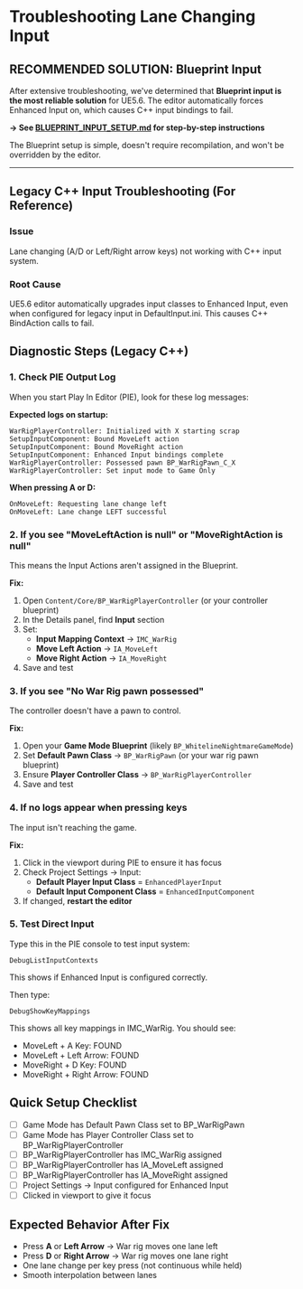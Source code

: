 # Troubleshooting Lane Changing Input

## RECOMMENDED SOLUTION: Blueprint Input

After extensive troubleshooting, we've determined that **Blueprint input is the most reliable solution** for UE5.6. The editor automatically forces Enhanced Input on, which causes C++ input bindings to fail.

**→ See [BLUEPRINT_INPUT_SETUP.md](BLUEPRINT_INPUT_SETUP.md) for step-by-step instructions**

The Blueprint setup is simple, doesn't require recompilation, and won't be overridden by the editor.

---

## Legacy C++ Input Troubleshooting (For Reference)

### Issue
Lane changing (A/D or Left/Right arrow keys) not working with C++ input system.

### Root Cause
UE5.6 editor automatically upgrades input classes to Enhanced Input, even when configured for legacy input in DefaultInput.ini. This causes C++ BindAction calls to fail.

## Diagnostic Steps (Legacy C++)

### 1. Check PIE Output Log

When you start Play In Editor (PIE), look for these log messages:

**Expected logs on startup:**
```
WarRigPlayerController: Initialized with X starting scrap
SetupInputComponent: Bound MoveLeft action
SetupInputComponent: Bound MoveRight action
SetupInputComponent: Enhanced Input bindings complete
WarRigPlayerController: Possessed pawn BP_WarRigPawn_C_X
WarRigPlayerController: Set input mode to Game Only
```

**When pressing A or D:**
```
OnMoveLeft: Requesting lane change left
OnMoveLeft: Lane change LEFT successful
```

### 2. If you see "MoveLeftAction is null" or "MoveRightAction is null"

This means the Input Actions aren't assigned in the Blueprint.

**Fix:**
1. Open `Content/Core/BP_WarRigPlayerController` (or your controller blueprint)
2. In the Details panel, find **Input** section
3. Set:
   - **Input Mapping Context** → `IMC_WarRig`
   - **Move Left Action** → `IA_MoveLeft`
   - **Move Right Action** → `IA_MoveRight`
4. Save and test

### 3. If you see "No War Rig pawn possessed"

The controller doesn't have a pawn to control.

**Fix:**
1. Open your **Game Mode Blueprint** (likely `BP_WhitelineNightmareGameMode`)
2. Set **Default Pawn Class** → `BP_WarRigPawn` (or your war rig pawn blueprint)
3. Ensure **Player Controller Class** → `BP_WarRigPlayerController`
4. Save and test

### 4. If no logs appear when pressing keys

The input isn't reaching the game.

**Fix:**
1. Click in the viewport during PIE to ensure it has focus
2. Check Project Settings → Input:
   - **Default Player Input Class** = `EnhancedPlayerInput`
   - **Default Input Component Class** = `EnhancedInputComponent`
3. If changed, **restart the editor**

### 5. Test Direct Input

Type this in the PIE console to test input system:
```
DebugListInputContexts
```

This shows if Enhanced Input is configured correctly.

Then type:
```
DebugShowKeyMappings
```

This shows all key mappings in IMC_WarRig. You should see:
- MoveLeft + A Key: FOUND
- MoveLeft + Left Arrow: FOUND
- MoveRight + D Key: FOUND
- MoveRight + Right Arrow: FOUND

## Quick Setup Checklist

- [ ] Game Mode has Default Pawn Class set to BP_WarRigPawn
- [ ] Game Mode has Player Controller Class set to BP_WarRigPlayerController
- [ ] BP_WarRigPlayerController has IMC_WarRig assigned
- [ ] BP_WarRigPlayerController has IA_MoveLeft assigned
- [ ] BP_WarRigPlayerController has IA_MoveRight assigned
- [ ] Project Settings → Input configured for Enhanced Input
- [ ] Clicked in viewport to give it focus

## Expected Behavior After Fix

- Press **A** or **Left Arrow** → War rig moves one lane left
- Press **D** or **Right Arrow** → War rig moves one lane right
- One lane change per key press (not continuous while held)
- Smooth interpolation between lanes
